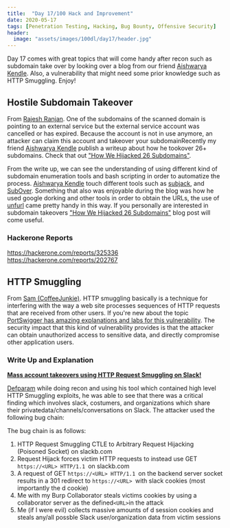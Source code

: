 ```yaml
---
title:  "Day 17/100 Hack and Improvement"
date: 2020-05-17
tags: [Penetration Testing, Hacking, Bug Bounty, Offensive Security]
header: 
  image: "assets/images/100dl/day17/header.jpg"
---
```


Day 17 comes with great topics that will come handy after recon such as subdomain take over by looking over a blog from our friend [Aishwarya Kendle](https://twitter.com/aish_kendle). Also, a vulnerability that might need some prior knowledge such as HTTP Smuggling. Enjoy!

## Hostile Subdomain Takeover

From [Rajesh Ranjan](https://twitter.com/eh_rajesh). One of the subdomains of the scanned domain is pointing to an external service but the external service account was cancelled or has expired. Because the account is not in use anymore, an attacker can claim this account and takeover your subdomainRecently my friend [Aishwarya Kendle](https://twitter.com/aish_kendle) publish a writeup about how he tookover 26+ subdomains. Check that out ["How We Hijacked 26 Subdomains"](https://medium.com/@aishwaryakendle/how-we-hijacked-26-subdomains-9c05c94c7049).

From the write up, we can see the understanding of using different kind of subdomain enumeration tools and bash scripting in order to automatize the process. [Aishwarya Kendle](https://twitter.com/aish_kendle) touch different tools such as [subjack](https://github.com/haccer/subjack), and [SubOver](https://github.com/Ice3man543/SubOver). Something that also was enjoyable during the blog was how he used google dorking and other tools in order to obtain the URLs, the use of [unfurl](https://github.com/tomnomnom/unfurl) came pretty handy in this way. If you personally are interested in subdomain takeovers ["How We Hijacked 26 Subdomains"](https://medium.com/@aishwaryakendle/how-we-hijacked-26-subdomains-9c05c94c7049) blog post will come useful. 

### Hackerone Reports
https://hackerone.com/reports/325336
https://hackerone.com/reports/202767


## HTTP Smuggling

From [Sam (CoffeeJunkie)](https://twitter.com/coffeejunkiee_). HTTP smuggling basically is a technique for interfering with the way a web site processes sequences of HTTP requests that are received from other users. If you're new about the topic [PortSwigger has amazing explanations and labs for this vulnerability](https://portswigger.net/web-security/request-smuggling). The security impact that this kind of vulnerability provides is that the attacker can obtain unauthorized access to sensitive data, and directly compromise other application users.

### Write Up and Explanation

[**Mass account takeovers using HTTP Request Smuggling on Slack!**](https://hackerone.com/reports/737140)

[Defparam](https://twitter.com/defparam) while doing recon and using his tool which contained high level HTTP Smuggling exploits, he was able to see that there was a critical finding which involves slack, costumers, and organizations which share their  privatedata/channels/conversations on Slack. The attacker used the following bug chain:

The bug chain is as follows:

1. HTTP Request Smuggling CTLE to Arbitrary Request Hijacking (Poisoned Socket) on slackb.com
2. Request Hijack forces victim HTTP requests to instead use GET ```https://<URL> HTTP/1.1 ```on slackb.com
3. A request of GET ```https://<URL> HTTP/1.1 ```on the backend server socket results in a 301 redirect to ```https://<URL> ```with slack cookies (most importantly the d cookie)
4. Me with my Burp Collaborator steals victims cookies by using a collaborator server as the defined``` <URL> ```in the attack
5. Me (if I were evil) collects massive amounts of d session cookies and steals any/all possble Slack user/organization data from victim sessions


